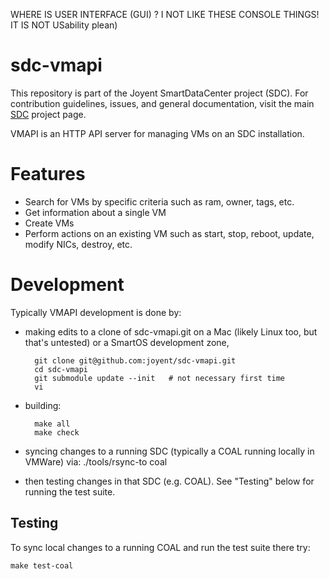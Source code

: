 WHERE IS USER INTERFACE (GUI) ?
I NOT LIKE THESE CONSOLE THINGS!
IT IS NOT USability plean)
<!--
    This Source Code Form is subject to the terms of the Mozilla Public
    License, v. 2.0. If a copy of the MPL was not distributed with this
    file, You can obtain one at http://mozilla.org/MPL/2.0/.
-->

<!--
    Copyright (c) 2014, Joyent, Inc.
-->

# sdc-vmapi

This repository is part of the Joyent SmartDataCenter project (SDC).  For
contribution guidelines, issues, and general documentation, visit the main
[SDC](http://github.com/joyent/sdc) project page.

VMAPI is an HTTP API server for managing VMs on an SDC installation.


# Features

* Search for VMs by specific criteria such as ram, owner, tags, etc.
* Get information about a single VM
* Create VMs
* Perform actions on an existing VM such as start, stop, reboot, update, modify NICs, destroy, etc.

# Development

Typically VMAPI development is done by:

- making edits to a clone of sdc-vmapi.git on a Mac (likely Linux too, but
  that's untested) or a SmartOS development zone,

        git clone git@github.com:joyent/sdc-vmapi.git
        cd sdc-vmapi
        git submodule update --init   # not necessary first time
        vi

- building:

        make all
        make check

- syncing changes to a running SDC (typically a COAL running locally in VMWare)
  via:
        ./tools/rsync-to coal

- then testing changes in that SDC (e.g. COAL).
  See "Testing" below for running the test suite.


## Testing

To sync local changes to a running COAL and run the test suite there try:

    make test-coal

